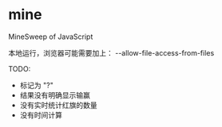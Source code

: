 # mine
MineSweep of JavaScript



本地运行，浏览器可能需要加上： --allow-file-access-from-files




TODO:

* 标记为 "?"
* 结果没有明确显示输赢
* 没有实时统计红旗的数量
* 没有时间计算



